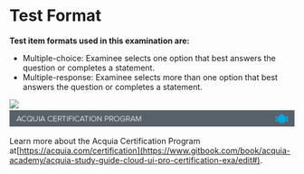 # Test Format

**Test item formats used in this examination are:**

* Multiple-choice: Examinee selects one option that best answers the question or completes a statement.
* Multiple-response: Examinee selects more than one option that best answers the question or completes a statement.

![](https://github.com/acquia-academy/acquia-study-guide-certified-site-factory-pro/tree/79dc2ad1879f830f2e131503171ceb3675ad4fe6/assets/Screen%20Shot%202017-11-27%20at%2012.21.01%20PM.png)![](.gitbook/assets/certification_footer%20%282%29.png)

Learn more about the Acquia Certification Program at[https://acquia.com/certification](https://www.gitbook.com/book/acquia-academy/acquia-study-guide-cloud-ui-pro-certification-exa/edit#).

